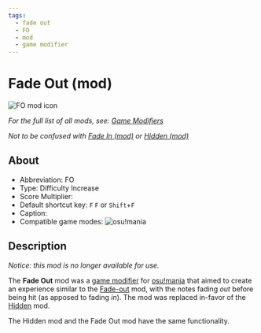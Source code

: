 ```yaml
---
tags:
  - fade out
  - FO
  - mod
  - game modifier
---
```


<!-- this article is a stub -->

<!--TO-DO:
- replace placeholders 
- add images -->

# Fade Out (mod)

![FO mod icon](/wiki/shared/mods/FO.png "Fade Out (FO) mod icon")

*For the full list of all mods, see: [Game Modifiers](/wiki/Game_Modifiers)*

*Not to be confused with [Fade In (mod)](/wiki/Game_Modifiers/Fadein) or [Hidden (mod)](/wiki/Game_Modifiers/Hidden)*

## About

- Abbreviation: FO
- Type: Difficulty Increase
- Score Multiplier: <!--placeholder (numbers may vary from game mode to game mode -->
- Default shortcut key: `F` `F` or `Shift`+`F`
- Caption: <!--placeholder-->
- Compatible game modes: ![][o!m]

## Description

*Notice: this mod is no longer available for use.*

The **Fade Out** mod was a [game modifier](/wiki/Game_Modifiers) for [osu!mania](/wiki/Game_Modes/osu!mania) that aimed to create an experience similar to the [Fade-out](/wiki/Game_Modifiers/Fadeout) mod, with the notes fading *out* before being hit (as apposed to fading *in*). The mod was replaced in-favor of the [Hidden](/wiki/Game_Modifier/Hidden) mod.

The Hidden mod and the Fade Out mod have the same functionality.

[o!m]: /wiki/shared/mode/mania.png "osu!mania"
